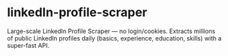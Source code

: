 # linkedIn-profile-scraper
Large-scale LinkedIn Profile Scraper — no login/cookies. Extracts millions of public LinkedIn profiles daily (basics, experience, education, skills) with a super-fast API.

